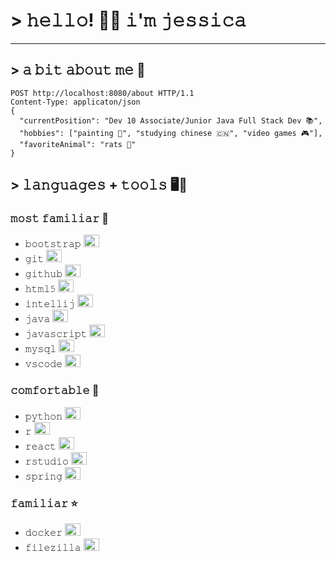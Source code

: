 # > 𝚑𝚎𝚕𝚕𝚘! 👋🏻 𝚒'𝚖 𝚓𝚎𝚜𝚜𝚒𝚌𝚊
---

## > 𝚊 𝚋𝚒𝚝 𝚊𝚋𝚘𝚞𝚝 𝚖𝚎 💖

```
POST http://localhost:8080/about HTTP/1.1
Content-Type: applicaton/json
{
  "currentPosition": "Dev 10 Associate/Junior Java Full Stack Dev 📚",
  "hobbies": ["painting 🎨", "studying chinese 🇨🇳", "video games 🎮"],
  "favoriteAnimal": "rats 🐀"
}
```

## > 𝚕𝚊𝚗𝚐𝚞𝚊𝚐𝚎𝚜 + 𝚝𝚘𝚘𝚕𝚜 🖥💾

### 𝚖𝚘𝚜𝚝 𝚏𝚊𝚖𝚒𝚕𝚒𝚊𝚛 🌠

- 𝚋𝚘𝚘𝚝𝚜𝚝𝚛𝚊𝚙 <img src="https://cdn.jsdelivr.net/gh/devicons/devicon/icons/bootstrap/bootstrap-original.svg" width="25" height="20"/>
- 𝚐𝚒𝚝 <img src="https://cdn.jsdelivr.net/gh/devicons/devicon/icons/git/git-original.svg" width="25" height="20"/>
- 𝚐𝚒𝚝𝚑𝚞𝚋 <img src="https://cdn.jsdelivr.net/gh/devicons/devicon/icons/github/github-original.svg" width="25" height="20"/>
- 𝚑𝚝𝚖𝚕𝟻 <img src="https://cdn.jsdelivr.net/gh/devicons/devicon/icons/html5/html5-original.svg" width="25" height="20"/>
- 𝚒𝚗𝚝𝚎𝚕𝚕𝚒𝚓 <img src="https://cdn.jsdelivr.net/gh/devicons/devicon/icons/intellij/intellij-original.svg" width="25" height="20"/>
- 𝚓𝚊𝚟𝚊 <img src="https://cdn.jsdelivr.net/gh/devicons/devicon/icons/java/java-original.svg" width="25" height="20"/>
- 𝚓𝚊𝚟𝚊𝚜𝚌𝚛𝚒𝚙𝚝 <img src="https://cdn.jsdelivr.net/gh/devicons/devicon/icons/javascript/javascript-original.svg" width="25" height="20"/>
- 𝚖𝚢𝚜𝚚𝚕 <img src="https://cdn.jsdelivr.net/gh/devicons/devicon/icons/mysql/mysql-original.svg" width="25" height="20"/>
- 𝚟𝚜𝚌𝚘𝚍𝚎 <img src="https://cdn.jsdelivr.net/gh/devicons/devicon/icons/vscode/vscode-original.svg" width="25" height="20"/>


### 𝚌𝚘𝚖𝚏𝚘𝚛𝚝𝚊𝚋𝚕𝚎 🌟

- 𝚙𝚢𝚝𝚑𝚘𝚗 <img src="https://cdn.jsdelivr.net/gh/devicons/devicon/icons/python/python-original.svg" width="25" height="20"/>
- 𝚛 <img src="https://cdn.jsdelivr.net/gh/devicons/devicon/icons/r/r-original.svg" width="25" height="20"/>
- 𝚛𝚎𝚊𝚌𝚝 <img src="https://cdn.jsdelivr.net/gh/devicons/devicon/icons/react/react-original.svg" width="25" height="20"/>
- 𝚛𝚜𝚝𝚞𝚍𝚒𝚘 <img src="https://cdn.jsdelivr.net/gh/devicons/devicon/icons/rstudio/rstudio-original.svg" width="25" height="20"/>
- 𝚜𝚙𝚛𝚒𝚗𝚐 <img src="https://cdn.jsdelivr.net/gh/devicons/devicon/icons/spring/spring-original.svg" width="25" height="20"/>

### 𝚏𝚊𝚖𝚒𝚕𝚒𝚊𝚛 ⭐

- 𝚍𝚘𝚌𝚔𝚎𝚛 <img src="https://cdn.jsdelivr.net/gh/devicons/devicon/icons/docker/docker-original.svg" width="25" height="20"/>
- 𝚏𝚒𝚕𝚎𝚣𝚒𝚕𝚕𝚊 <img src="https://cdn.jsdelivr.net/gh/devicons/devicon/icons/filezilla/filezilla-plain.svg" width="25" height="20"/>
